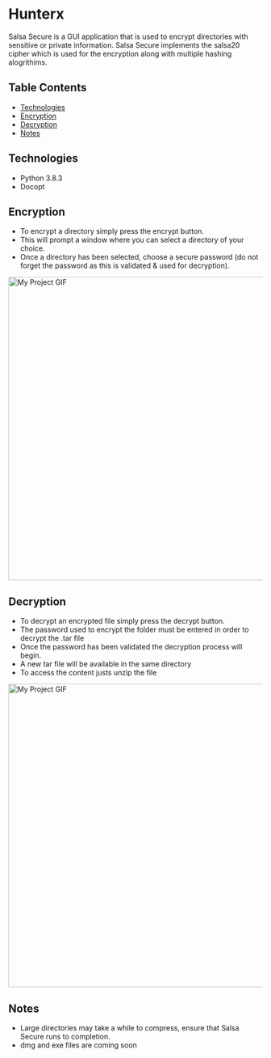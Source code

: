 # Hunterx


Salsa Secure is a GUI application that is used to encrypt directories with sensitive or private information.
Salsa Secure implements the salsa20 cipher which is used for the encryption along with multiple hashing alogrithims. 


## Table Contents

* [Technologies](#technologies)
* [Encryption](#encryption)
* [Decryption](#decryption)
* [Notes](#notes)


## Technologies

* Python 3.8.3
* Docopt


## Encryption 
* To encrypt a directory simply press the encrypt button. 
* This will prompt a window where you can select a directory of your choice.
* Once a directory has been selected, choose a secure password (do not forget the password as this is validated & used for decryption).

<img src="./code/imgs/Encrypt.gif" alt="My Project GIF" width="700" height="600">

## Decryption 

* To decrypt an encrypted file simply press the decrypt button.
* The password used to encrypt the folder must be entered in order to decrypt the .tar file
* Once the password has been validated the decryption process will begin.
* A new tar file will be available in the same directory 
* To access the content justs unzip the file 

<img src="./code/imgs/Decrypt.gif" alt="My Project GIF" width="700" height="600">

## Notes 

* Large directories may take a while to compress, ensure that Salsa Secure runs to completion.
* dmg and exe files are coming soon 
